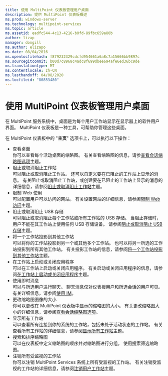 ```yaml
---
title: 使用 MultiPoint 仪表板管理用户桌面
description: 提供 MultiPoint 仪表板概述
ms.prod: windows-server
ms.technology: multipoint-services
ms.topic: article
ms.assetid: eadfc544-4c13-4216-b0fd-89fbc659a80b
author: lizap
manager: dongill
ms.author: elizapo
ms.date: 08/04/2016
ms.openlocfilehash: f879232329cdcfd954661a6a8c7a15666bb9897c
ms.sourcegitcommit: b00d7c8968c4adc8f699dbee694afe6ed36bc9de
ms.translationtype: MT
ms.contentlocale: zh-CN
ms.lasthandoff: 04/08/2020
ms.locfileid: "80853480"
---
```

# <a name="manage-user-desktops-using-multipoint-dashboard"></a>使用 MultiPoint 仪表板管理用户桌面
在 MultiPoint 服务系统中，桌面是为每个用户工作站显示在显示器上的软件用户界面。 MultiPoint 仪表板是一种工具，可帮助你管理这些桌面。   
  
在 MultiPoint 仪表板中的 "**主页**" 选项卡上，可以执行以下操作：  
  
- 查看桌面  
你可以查看每个活动桌面的缩略图。 有关查看缩略图的信息，请参[查看会话缩略图选项](View-Options-for-Session-Thumbnails-in-MultiPoint-Dashboard.md)主题。  
- 阻止或取消阻止工作站  
可以阻止或取消阻止工作站。 还可以自定义要在已阻止的工作站上显示的消息。 有关阻止或取消阻止工作站，或创建要在已阻止的工作站上显示的消息的详细信息，请参阅[阻止或取消阻止工作站](Block-or-Unblock-a-Station.md)主题。  
- 限制 Web 使用  
可以配置用户可以访问的网站。 有关设置网站的详细信息，请参阅[限制 Web 访问](Limit-Web-Access.md)主题。  
- 阻止或取消阻止 USB 存储  
可以阻止或取消阻止每个工作站或所有工作站的 USB 存储。 当阻止存储时，用户不能在其工作站上使用任何 USB 存储设备。 请参阅[阻止或取消阻止 USB 存储](Block-or-Unblock-USB-Storage.md)主题。  
- 将一个工作站投影到其他工作站  
可以将你的工作站投影到另一个或其他多个工作站。 也可以将另一所选的工作站投影到所有其他工作站。 有关投影工作站的信息，请参阅[将一个工作站投影到其他工作站](Project-a-Station-to-Other-Stations.md)主题。  
- 在工作站上启动或关闭应用程序  
可以在工作站上启动或关闭应用程序。 有关启动或关闭应用程序的信息，请参阅[在工作站上启动或关闭应用程序](Launch-or-Close-Applications-on-a-Station.md)主题。  
- 使用即时消息  
可以与所选用户进行聊天。 聊天消息仅对仪表板用户和所选会话的用户可见。 有关详细信息，请参阅[使用 IM](Use-IM.md)。  
- 更改缩略图图像的大小  
你可以更改在 MultiPoint 仪表板中显示的缩略图的大小。 有关更改缩略图大小的详细信息，请参阅[查看会话缩略图选项](View-Options-for-Session-Thumbnails-in-MultiPoint-Dashboard.md)。
- 显示所有工作站  
可以查看所有连接到你的系统的工作站，包括未处于活动状态的工作站。 有关查看所有工作站的详细信息，请参阅[显示所有工作站](Show-All-Stations.md)主题。  
- 搜索和排序缩略图  
可以在仪表板中定义缩略图的顺序并对缩略图进行分组。 使用搜索筛选缩略图。  
- 注销所有受监视的工作站  
你可以注销 MultiPoint Services 系统上所有受监视的工作站。 有关注销受监视的工作站的详细信息，请参阅[注销用户工作站](Log-Off-User-Sessions.md)主题。